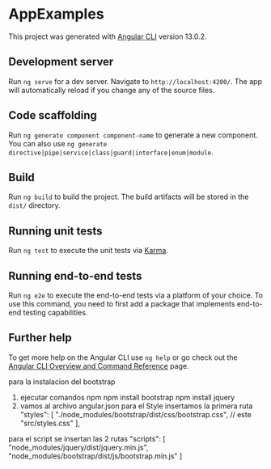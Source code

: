 # AppExamples

This project was generated with [Angular CLI](https://github.com/angular/angular-cli) version 13.0.2.

## Development server

Run `ng serve` for a dev server. Navigate to `http://localhost:4200/`. The app will automatically reload if you change any of the source files.

## Code scaffolding

Run `ng generate component component-name` to generate a new component. You can also use `ng generate directive|pipe|service|class|guard|interface|enum|module`.

## Build

Run `ng build` to build the project. The build artifacts will be stored in the `dist/` directory.

## Running unit tests

Run `ng test` to execute the unit tests via [Karma](https://karma-runner.github.io).

## Running end-to-end tests

Run `ng e2e` to execute the end-to-end tests via a platform of your choice. To use this command, you need to first add a package that implements end-to-end testing capabilities.

## Further help

To get more help on the Angular CLI use `ng help` or go check out the [Angular CLI Overview and Command Reference](https://angular.io/cli) page.



para la instalacion del bootstrap 
1) ejecutar comandos npm 
npm install bootstrap
npm install jquery
 2) vamos al archivo angular.json 
 para el Style insertamos la primera ruta 
 "styles": [
              "./node_modules/bootstrap/dist/css/bootstrap.css", // este
              "src/styles.css"
            ],

para el script se insertan las 2 rutas
"scripts": [
              "node_modules/jquery/dist/jquery.min.js",
              "node_modules/bootstrap/dist/js/bootstrap.min.js"
            ]
